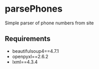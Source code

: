 # parsePhones
Simple parser of phone numbers from site

## Requirements
  + beautifulsoup4==4.7.1
  + openpyxl==2.6.2
  + lxml==4.3.4
  
